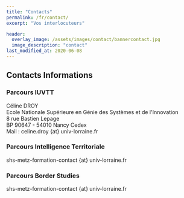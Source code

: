 ```yaml
---
title: "Contacts"
permalink: /fr/contact/
excerpt: "Vos interlocuteurs"

header:
  overlay_image: /assets/images/contact/bannercontact.jpg  
  image_description: "contact"
last_modified_at: 2020-06-08
---
```


## Contacts Informations


### **Parcours IUVTT**
Céline DROY  
Ecole Nationale Supérieure en Génie des Systèmes et de l'Innovation  
8 rue Bastien Lepage  
BP 90647 - 54010 Nancy Cedex  
Mail : celine.droy {at} univ-lorraine.fr  

### **Parcours Intelligence Territoriale**
shs-metz-formation-contact {at} univ-lorraine.fr  

### **Parcours Border Studies**  

shs-metz-formation-contact {at} univ-lorraine.fr